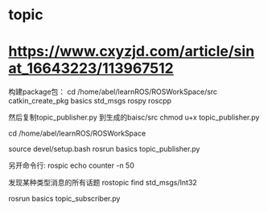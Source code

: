 # topic

# https://www.cxyzjd.com/article/sinat_16643223/113967512

构建package包：
cd /home/abel/learnROS/ROSWorkSpace/src
catkin_create_pkg basics std_msgs rospy roscpp

然后复制topic_publisher.py 到生成的baisc/src
chmod u+x topic_publisher.py 

cd /home/abel/learnROS/ROSWorkSpace

source devel/setup.bash 
rosrun basics topic_publisher.py

另开命令行:
rospic echo counter -n 50

发现某种类型消息的所有话题
rostopic find std_msgs/Int32

rosrun basics topic_subscriber.py



